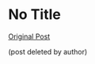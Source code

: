 # No Title

[Original Post](https://discourse.onlinedegree.iitm.ac.in/t/164277/626)

<p>(post deleted by author)</p>